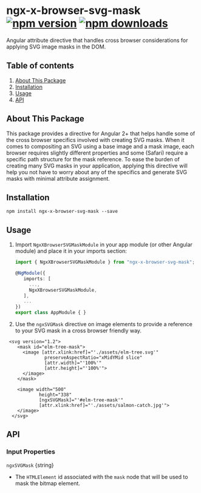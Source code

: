# ngx-x-browser-svg-mask [![npm version](https://badge.fury.io/js/ngx-x-browser-svg-mask.svg)](http://badge.fury.io/js/ngx-x-browser-svg-mask) [![npm downloads](https://img.shields.io/npm/dm/ngx-x-browser-svg-mask.svg)](https://npmjs.org/ngx-x-browser-svg-mask)

Angular attribute directive that handles cross browser considerations for applying SVG image masks in the DOM.

## Table of contents
1. [About This Package](#about-this-package)
2. [Installation](#installation)
3. [Usage](#usage)
4. [API](#api)

## About This Package
This package provides a directive for Angular 2+ that helps handle some of the cross browser specifics involved with creating SVG masks. When it comes to compositing an SVG using a base image and a mask image, each browser requires slightly different properties and some (Safari) require a specific path structure for the mask reference. To ease the burden of creating many SVG masks in your application, applying this directive will help you not have to worry about any of the specifics and generate SVG masks with minimal attribute assignment.

## Installation
```npm install ngx-x-browser-svg-mask --save```

## Usage
1. Import `NgxXBrowserSVGMaskModule` in your app module (or other Angular module) and place it in your imports section:

    ```typescript
    import { NgxXBrowserSVGMaskModule } from "ngx-x-browser-svg-mask";

    @NgModule({
       imports: [
         ...,
         NgxXBrowserSVGMaskModule,
       ],
       ...
    })
    export class AppModule { }
	  ```

2. Use the `ngxSVGMask` directive on image elements to provide a reference to your SVG mask in a cross browser friendly way.

```
 <svg version="1.2">
    <mask id="elm-tree-mask">
      <image [attr.xlink:href]="'./assets/elm-tree.svg'"
              preserveAspectRatio="xMidYMid slice"
              [attr.width]="'100%'"
              [attr.height]="'100%'">
      </image>
    </mask>
  
    <image width="500"
            height="338"
            [ngxSVGMask]="'#elm-tree-mask'"
            [attr.xlink:href]="'./assets/salmon-catch.jpg'">
    </image>
  </svg>
```

## API

### Input Properties

`ngxSVGMask` {string}
+ The `HTMLElement` id associated with the `mask` node that will be used to mask the bitmap element.
